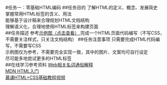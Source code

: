 #任务一：零基础HTML编码
##任务目的
了解HTML的定义、概念、发展简史<br/>
掌握常用HTML标签的含义、用法<br/>
能够基于设计稿来合理规划HTML文档结构<br/>
理解语义化，合理地使用HTML标签来构建页面<br/>
##任务描述
参考[示例图（点击查看）](http://7xrp04.com1.z0.glb.clouddn.com/task_1_1_1.jpg),完成一个HTML页面代码编写（不写CSS，不需要关注样式，只关注文档结构）
##任务注意事项
只需要完成HTML代码编写，不需要写CSS<br/>
示例图仅为参考，不需要完全实现一致，其中的图片、文案均可自行设定<br/>
尽可能多地尝试更多的HTML标签<br/>
##在线学习参考资料
[Web相关名词通俗解释](https://www.zhihu.com/question/22689579)<br/>
[MDN HTML入门](https://developer.mozilla.org/zh-CN/docs/Web/Guide/HTML/Introduction)<br/>
[慕课HTML+CSS基础教程视频](http://www.imooc.com/learn/9)<br/>
